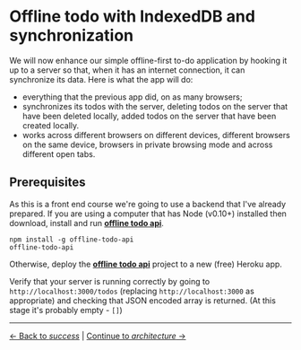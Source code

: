 # Offline todo with IndexedDB and synchronization

We will now enhance our simple offline-first to-do application by hooking it up to a server so that, when it has an internet connection, it can synchronize its data.  Here is what the app will do:

- everything that the previous app did, on as many browsers;
- synchronizes its todos with the server, deleting todos on the server that have been deleted locally, added todos on the server that have been created locally.
- works across different browsers on different devices, different browsers on the same device, browsers in private browsing mode and across different open tabs.

## Prerequisites

As this is a front end course we're going to use a backend that I've already prepared.  If you are using a computer that has Node (v0.10+) installed then download, install and run **[offline todo api](https://github.com/matthew-andrews/offline-todo-api)**.

```
npm install -g offline-todo-api
offline-todo-api
```

Otherwise, deploy the **[offline todo api](https://github.com/matthew-andrews/offline-todo-api)** project to a new (free) Heroku app.

Verify that your server is running correctly by going to `http://localhost:3000/todos` (replacing `http://localhost:3000` as appropriate) and checking that JSON encoded array is returned.  (At this stage it's probably empty - `[]`)

---

[← Back to *success*](../03-offline-todo/11-success) | [Continue to *architecture* →](01-architecture)

